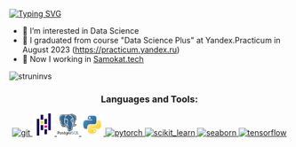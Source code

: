 <a href="https://git.io/typing-svg"><img src="https://readme-typing-svg.herokuapp.com?font=Fira+Code&weight=700&pause=1000&vCenter=true&multiline=true&repeat=false&width=600&height=100&lines=Hi%2C+I%E2%80%99m+%40struninvs;And+I+practice+in+the+field+of+data+science" alt="Typing SVG" /></a>

- 👀 I’m interested in Data Science
- 🌱 I graduated from course "Data Science Plus" at Yandex.Practicum in August 2023 (https://practicum.yandex.ru)
- 💞️ Now I working in <a href="https://samokat.tech/">Samokat.tech</a>
<p align="left"> <img src="https://komarev.com/ghpvc/?username=struninvs&label=Profile%20views&color=0e75b6&style=flat" alt="struninvs" /> </p>
<!---
struninvs/struninvs is a ✨ special ✨ repository because its `README.md` (this file) appears on your GitHub profile.
You can click the Preview link to take a look at your changes.
--->
<h3 align="center">Languages and Tools:</h3>
<p align="center"> <a href="https://git-scm.com/" target="_blank" rel="noreferrer"> <img src="https://www.vectorlogo.zone/logos/git-scm/git-scm-icon.svg" alt="git" width="40" height="40"/> </a> <a href="https://pandas.pydata.org/" target="_blank" rel="noreferrer"> <img src="https://raw.githubusercontent.com/devicons/devicon/2ae2a900d2f041da66e950e4d48052658d850630/icons/pandas/pandas-original.svg" alt="pandas" width="40" height="40"/> </a> <a href="https://www.postgresql.org" target="_blank" rel="noreferrer"> <img src="https://raw.githubusercontent.com/devicons/devicon/master/icons/postgresql/postgresql-original-wordmark.svg" alt="postgresql" width="40" height="40"/> </a> <a href="https://www.python.org" target="_blank" rel="noreferrer"> <img src="https://raw.githubusercontent.com/devicons/devicon/master/icons/python/python-original.svg" alt="python" width="40" height="40"/> </a> <a href="https://pytorch.org/" target="_blank" rel="noreferrer"> <img src="https://www.vectorlogo.zone/logos/pytorch/pytorch-icon.svg" alt="pytorch" width="40" height="40"/> </a> <a href="https://scikit-learn.org/" target="_blank" rel="noreferrer"> <img src="https://upload.wikimedia.org/wikipedia/commons/0/05/Scikit_learn_logo_small.svg" alt="scikit_learn" width="40" height="40"/> </a> <a href="https://seaborn.pydata.org/" target="_blank" rel="noreferrer"> <img src="https://seaborn.pydata.org/_images/logo-mark-lightbg.svg" alt="seaborn" width="40" height="40"/> </a> <a href="https://www.tensorflow.org" target="_blank" rel="noreferrer"> <img src="https://www.vectorlogo.zone/logos/tensorflow/tensorflow-icon.svg" alt="tensorflow" width="40" height="40"/> </a> </p>
